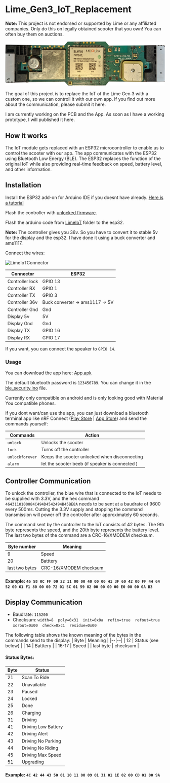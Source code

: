 # Lime_Gen3_IoT_Replacement
<b>Note:</b> This project is not endorsed or supported by Lime or any affiliated companies. Only do this on legally obtained scooter that you own! You can often buy them on auctions.

![cover](https://raw.githubusercontent.com/A-Emile/Lime_Gen3_IoT_Replacement/main/iot_original.png)

The goal of this project is to replace the IoT of the Lime Gen 3 with a custom one, so we can controll it with our own app.
If you find out more about the communication, please submit it here.

I am currently working on the PCB and the App. As soon as I have a working prototype, I will published it here.

## How it works
The IoT module gets replaced with an ESP32 microcontroller to enable us to control the scooter with our app. The app communicates with the ESP32 using Bluetooth Low Energy (BLE). The ESP32 replaces the function of the original IoT while also providing real-time feedback on speed, battery level, and other information.

## Installation
Install the ESP32 add-on for Arduino IDE if you doesnt have already. [Here is a tutorial](https://randomnerdtutorials.com/installing-the-esp32-board-in-arduino-ide-windows-instructions/)

Flash the controller with [unlocked firmware](https://cloud.scooterhacking.org/release/lime_dropbox/).

Flash the arduino code from [LimeIoT](https://github.com/A-Emile/Lime_Gen3_IoT_Replacement/tree/main/LimeIoT) folder to the esp32.


<b>Note:</b> The controller gives you 36v. So you have to convert it to stable 5v for the display and the esp32. I have done it using a buck converter and ams1117.

Connect the wires:

![LimeIoTConnector](https://user-images.githubusercontent.com/76005215/227743332-2c972cca-d37c-4bcd-b67e-097f84796bc5.jpg)

| Connector | ESP32 |
| -------- | ------- |
| Controller lock  | GPIO 13   |
| Controller RX    | GPIO 1    |
| Controller TX    | GPIO 3    |
| Controller 36v   | Buck converter -> ams1117 -> 5V |
| Controller Gnd   | Gnd       |
| Display 5v       | 5V        |
| Display Gnd      | Gnd       |
| Display TX       | GPIO  16  |
| Display RX       | GPIO  17  |

If you want, you can connect the speaker to `GPIO 14`.

### Usage
You can download the app here: [App.apk](https://github.com/A-Emile/Lime_Gen3_IoT_Replacement/raw/main/App.apk)

The default bluetooth password is `123456789`. You can change it in the [ble_security.ino](https://github.com/A-Emile/Lime_Gen3_IoT_Replacement/blob/main/LimeIoT/ble_security.ino) file.

Currently only compatible on android and is only looking good with Material You compatible phones.

If you dont want/can use the app, you can just download a bluetooth terminal app like nRF Connect ([Play Store](https://play.google.com/store/apps/details?id=no.nordicsemi.android.mcp&amp;hl=de&amp;gl=US) | [App Store](https://apps.apple.com/de/app/nrf-connect-for-mobile/id1054362403)) and send the commands yourself:

| Commands | Action |
| -------- | ------- |
| `unlock`  | Unlocks the scooter |
| `lock`    | Turns off the controller |
| `unlockforever`    | Keeps the scooter unlocked when disconnecting |
| `alarm`   | let the scooter beeb (if speaker is connected ) |

## Controller Communication
To unlock the controller, the blue wire that is connected to the IoT needs to be supplied with 3.3V, and the hex command `4643110100084C494D4542494B45BE8A` needs to be sent at a baudrate of 9600 every 500ms. Cutting the 3.3V supply and stopping the command transmission will power off the controller after approximately 60 seconds.

The command sent by the controller to the IoT consists of 42 bytes. The 9th byte represents the speed, and the 20th byte represents the battery level. The last two bytes of the command are a CRC-16/XMODEM checksum.

| Byte number | Meaning |
|--|--|
| 9 | Speed |
| 20 | Batttery |
| last two bytes | CRC-16/XMODEM checksum |

#### Example: `46 58 0C FF 00 22 11 00 00 40 00 00 41 3F 60 42 00 FF 44 64 52 00 61 F1 80 00 00 72 01 5C 01 59 82 00 00 00 00 E0 00 00 0A B3`


## Display Communication
- Baudrate: `115200`
- Checksum: `width=8  poly=0x31  init=0x0a  refin=true  refout=true  xorout=0x00  check=0xc1  residue=0x00`

The following table shows the known meaning of the bytes in the commands send to the display:
| Byte | Meaning |
|--|--|
| 12 | Status (see below) |
| 14 | Batttery |
| 16-17 | Speed |
| last byte | checksum |


#### Status Bytes:
| Byte | Status |
|--|--|
| 21 | Scan To Ride |
| 22 | Unavailable |
| 23 | Paused |
| 24 | Locked |
| 25 | Done |
| 26 | Charging |
| 31 | Driving |
| 41 | Driving Low Battery |
| 42 | Driving Alert |
| 43 | Driving No Parking |
| 44 | Driving No Riding |
| 45 | Driving Max Speed |
| 51 | Upgrading |

#### Example: `4C 42 44 43 50 01 10 11 00 09 01 31 01 1E 02 00 CD 01 00 9A`
